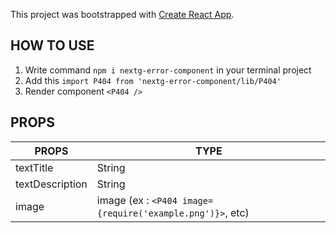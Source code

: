 This project was bootstrapped with [Create React App](https://github.com/facebook/create-react-app).

## HOW TO USE

1. Write command `npm i nextg-error-component` in your terminal project
2. Add this `import P404 from 'nextg-error-component/lib/P404'`
3. Render component `<P404 />`

## PROPS

| PROPS           | TYPE                                                      |
| --------------- | --------------------------------------------------------- |
| textTitle       | String                                                    |
| textDescription | String                                                    |
| image           | image (ex : `<P404 image={require('example.png')}>`, etc) |
